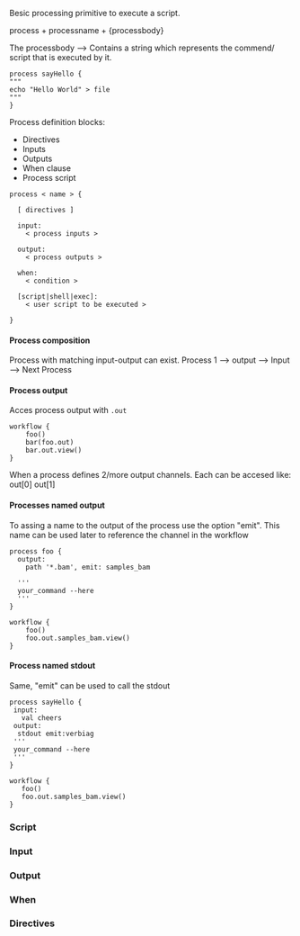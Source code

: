 Besic processing primitive to execute a script. 

process + processname + {processbody}

The processbody --> Contains a string which represents the commend/ script that is executed by it. 

```
process sayHello {
"""
echo "Hello World" > file
"""
}
```

Process definition blocks: 
- Directives
- Inputs
- Outputs
- When clause
- Process script 
```
process < name > {

  [ directives ]

  input:
    < process inputs >

  output:
    < process outputs >

  when:
    < condition >

  [script|shell|exec]:
    < user script to be executed >

}
```
#### Process composition
Process with matching input-output can exist. 
Process 1 --> output --> Input -->  Next Process

#### Process output 
Acces process output with ```.out```
```
workflow {
    foo()
    bar(foo.out)
    bar.out.view()
}
```

When a process defines 2/more output channels. Each can be accesed like:
out[0]
out[1] 

#### Processes named output 
To assing a name to the output of the process use the option "emit". 
This name can be used later to reference the channel in the workflow 

```
process foo {
  output:
    path '*.bam', emit: samples_bam

  '''
  your_command --here
  '''
}

workflow {
    foo()
    foo.out.samples_bam.view()
}
```
#### Process named stdout 

Same, "emit" can be used to call the stdout 
 ```
process sayHello {
  input:
    val cheers
  output:
   stdout emit:verbiag
  '''
  your_command --here
  '''
}

workflow {
    foo()
    foo.out.samples_bam.view()
}
```
### Script

### Input 
### Output 
### When 
### Directives 
